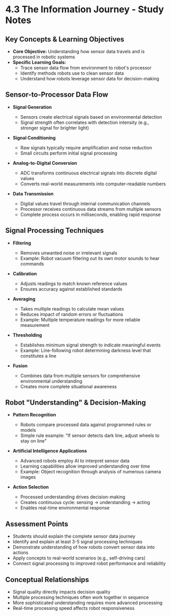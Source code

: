 # 4.3 The Information Journey - Study Notes

## Key Concepts & Learning Objectives
- **Core Objective:** Understanding how sensor data travels and is processed in robotic systems
- **Specific Learning Goals:**
  * Trace sensor data flow from environment to robot's processor
  * Identify methods robots use to clean sensor data
  * Understand how robots leverage sensor data for decision-making

## Sensor-to-Processor Data Flow
- **Signal Generation**
  * Sensors create electrical signals based on environmental detection
  * Signal strength often correlates with detection intensity (e.g., stronger signal for brighter light)
  
- **Signal Conditioning**
  * Raw signals typically require amplification and noise reduction
  * Small circuits perform initial signal processing
  
- **Analog-to-Digital Conversion**
  * ADC transforms continuous electrical signals into discrete digital values
  * Converts real-world measurements into computer-readable numbers
  
- **Data Transmission**
  * Digital values travel through internal communication channels
  * Processor receives continuous data streams from multiple sensors
  * Complete process occurs in milliseconds, enabling rapid response

## Signal Processing Techniques
- **Filtering**
  * Removes unwanted noise or irrelevant signals
  * Example: Robot vacuum filtering out its own motor sounds to hear commands
  
- **Calibration**
  * Adjusts readings to match known reference values
  * Ensures accuracy against established standards
  
- **Averaging**
  * Takes multiple readings to calculate mean values
  * Reduces impact of random errors or fluctuations
  * Example: Multiple temperature readings for more reliable measurement
  
- **Thresholding**
  * Establishes minimum signal strength to indicate meaningful events
  * Example: Line-following robot determining darkness level that constitutes a line
  
- **Fusion**
  * Combines data from multiple sensors for comprehensive environmental understanding
  * Creates more complete situational awareness

## Robot "Understanding" & Decision-Making
- **Pattern Recognition**
  * Robots compare processed data against programmed rules or models
  * Simple rule example: "If sensor detects dark line, adjust wheels to stay on line"
  
- **Artificial Intelligence Applications**
  * Advanced robots employ AI to interpret sensor data
  * Learning capabilities allow improved understanding over time
  * Example: Object recognition through analysis of numerous camera images
  
- **Action Selection**
  * Processed understanding drives decision-making
  * Creates continuous cycle: sensing → understanding → acting
  * Enables real-time environmental response

## Assessment Points
- Students should explain the complete sensor data journey
- Identify and explain at least 3-5 signal processing techniques
- Demonstrate understanding of how robots convert sensor data into actions
- Apply concepts to real-world scenarios (e.g., self-driving cars)
- Connect signal processing to improved robot performance and reliability

## Conceptual Relationships
- Signal quality directly impacts decision quality
- Multiple processing techniques often work together in sequence
- More sophisticated understanding requires more advanced processing
- Real-time processing speed affects robot responsiveness